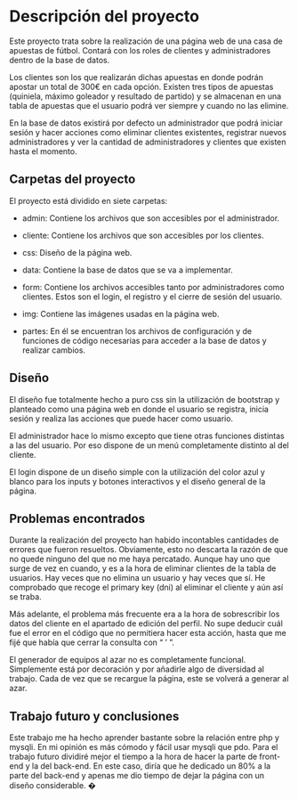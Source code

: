 # Descripción del proyecto

Este proyecto trata sobre la realización de una página web de una casa de apuestas de fútbol. 
Contará con los roles de clientes y administradores dentro de la base de datos. 

Los clientes son los que realizarán dichas apuestas en donde podrán apostar un total de 300€ en cada opción. 
Existen tres tipos de apuestas (quiniela, máximo goleador y resultado de partido) y 
se almacenan en una tabla de apuestas que el usuario podrá ver siempre y cuando no las elimine. 

En la base de datos existirá por defecto un administrador que podrá iniciar sesión y hacer acciones como eliminar clientes existentes, 
registrar nuevos administradores y ver la cantidad de administradores y clientes que existen hasta el momento.

## Carpetas del proyecto

El proyecto está dividido en siete carpetas:

 - admin: Contiene los archivos que son accesibles por el administrador.

 - cliente: Contiene los archivos que son accesibles por los clientes.
 
 - css: Diseño de la página web.

 - data: Contiene la base de datos que se va a implementar.

 - form: Contiene los archivos accesibles tanto por administradores como clientes. Estos 		  son el login, el registro y el cierre de sesión del usuario.

 - img: Contiene las imágenes usadas en la página web.

 - partes: En él se encuentran los archivos de configuración y de funciones de código necesarias para acceder a la base de datos y realizar cambios.

## Diseño

El diseño fue totalmente hecho a puro css sin la utilización de bootstrap y planteado como una página web en donde el usuario se registra, inicia sesión y realiza las acciones que puede hacer como usuario. 

El administrador hace lo mismo excepto que tiene otras funciones distintas a las del usuario. Por eso dispone de un menú completamente distinto al del cliente. 

El login dispone de un diseño simple con la utilización del color azul y blanco para los inputs y botones interactivos y el diseño general de la página.

## Problemas encontrados

Durante la realización del proyecto han habido incontables cantidades de errores que fueron resueltos. Obviamente, esto no descarta la razón de que no quede ninguno del que no me haya percatado. Aunque hay uno que surge de vez en cuando, y es a la hora de eliminar clientes de la tabla de usuarios. Hay veces que no elimina un usuario y hay veces que sí. He comprobado que recoge el primary key (dni) al eliminar el cliente y aún así se traba.

Más adelante, el problema más frecuente era a la hora de sobrescribir los datos del cliente en el apartado de edición del perfil. No supe deducir cuál fue el error en el código que no permitiera hacer esta acción, hasta que me fijé que había que cerrar la consulta con “ ’ ”.

El generador de equipos al azar no es completamente funcional. Simplemente está por decoración y por añadirle algo de diversidad al trabajo. Cada de vez que se recargue la página, este se volverá a generar al azar.

## Trabajo futuro y conclusiones


Este trabajo me ha hecho aprender bastante sobre la relación entre php y mysqli. En mi opinión es más cómodo y fácil usar mysqli que pdo. Para el trabajo futuro dividiré mejor el tiempo a la hora de hacer la parte de front-end y la del back-end. En este caso, diría que he dedicado un 80% a la parte del back-end y apenas me dio tiempo de dejar la página con un diseño considerable.
�
